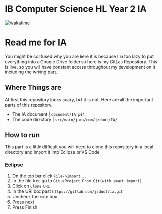 # IB Computer Science HL Year 2 IA

[![wakatime](https://wakatime.com/badge/gitlab/jzdoot/ia.svg)](https://wakatime.com/badge/gitlab/jzdoot/ia)

# Read me for IA

You might be confused why you are here it is because I\'m too lazy to
put everything into a Google Drive folder so here is my GitLab
Repository. This is live, so you will have constant access throughout my
development on it including the writing part.

## Where Things are

At first this repository looks scary, but it is not. Here are all the
important parts of this repository.

-   The IA document \| `document/IA.pdf`
-   The code directory \| `src/main/java/com/jzdoot/IA/`

## How to run

This part is a little difficult you will need to clone this repository
in a local directory and import it into Eclipse or VS Code

### Eclipse

1.  On the top bar click `File->Import...`
2.  In the file tree go to `Git->Project From Git(with smart import)`
3.  Click on `Clone URI`
4.  In the URI box past `https://gitlab.com/jzdoot/ia.git`
5.  Uncheck the `main` box
6.  Press next
7.  Press Finish
